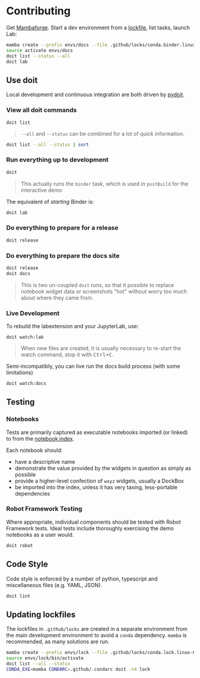 # Contributing

Get [Mambaforge]. Start a dev environment from a [lockfile], list tasks, launch Lab:

```bash
mamba create --prefix envs/docs --file .github/locks/conda.binder.linux-64-3.11-3.5.lock
source activate envs/docs
doit list --status --all
doit lab
```

[mambaforge]: https://github.com/conda-forge/miniforge/releases
[lockfile]: https://github.com/deathbeds/wxyz/tree/main/.github/locks

## Use doit

Local development and continuous integration are both driven by
[pydoit](https://pydoit.org/contents.html).

### View all doit commands

```bashs
doit list
```

> `--all` and `--status` can be combined for a lot of quick information.

```bash
doit list --all --status | sort
```

### Run everything up to development

```bash
doit
```

> This actually runs the `binder` task, which is used in `postBuild` for the interactive
> demo

The equivalent of _starting_ Binder is:

```bash
doit lab
```

### Do everything to prepare for a release

```bash
doit release
```

### Do everything to prepare the docs site

```bash
doit release
doit docs
```

> This is two un-coupled `doit` runs, so that it possible to replace notebook widget
> data or screenshots "hot" without worry too much about where they came from.

### Live Development

To rebuild the labextension and your JupyterLab, use:

    doit watch:lab

> When new files are created, it is usually necessary to re-start the watch command,
> stop it with <kbd>Ctrl+C</kbd>.

Semi-incompatibly, you can live run the docs build process (with some limitations)

```bash
doit watch:docs
```

## Testing

### Notebooks

Tests are primarily captured as executable notebooks imported (or linked) to from the
[notebook index][index].

[index]:
  https://github.com/deathbeds/wxyz/tree/main/src/py/wxyz_notebooks/src/wxyz/notebooks/index.ipynb

Each notebook should:

- have a descriptive name
- demonstrate the value provided by the widgets in question as simply as possible
- provide a higher-level confection of `wxyz` widgets, usually a DockBox
- be imported into the index, unless it has very taxing, less-portable dependencies

### Robot Framework Testing

Where appropriate, individual components should be tested with Robot Framework tests.
Ideal tests include thoroughly exercising the demo notebooks as a user would.

```bash
doit robot
```

## Code Style

Code style is enforced by a number of python, typescript and miscellaneous files (e.g.
YAML, JSON).

```bash
doit lint
```

## Updating lockfiles

The lockfiles in `.github/locks` are created in a separate environment from the main
development environment to avoid a `conda` dependency. `mamba` is recommended, as many
solutions are run.

```bash
mamba create --prefix envs/lock --file .github/locks/conda.lock.linux-64-3.11-.lock
source envs/lock/bin/activate
doit list --all --status
CONDA_EXE=mamba CONDARC=.github/.condarc doit -n4 lock
```
